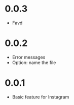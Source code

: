 # 0.0.3

- Favd

# 0.0.2

- Error messages
- Option: name the file

# 0.0.1

- Basic feature for Instagram
